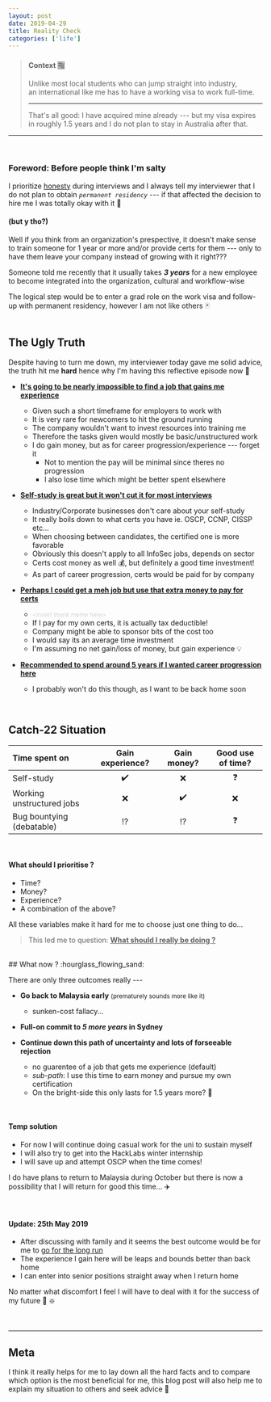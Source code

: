 ```yaml
---
layout: post
date: 2019-04-29
title: Reality Check
categories: ['life']
---
```



> #### Context :u6307: 
>Unlike most local students who can jump straight into industry,  
an international like me has to have a working visa to work full-time.  
>
>___  
>That's all good: I have acquired mine already --- but my visa expires in roughly 1.5 years and I do not plan to stay in Australia after that.  


---
<br/>

### Foreword: Before people think I'm salty

I prioritize <u>honesty</u> during interviews and I always tell my interviewer that I do not plan to obtain _`permanent residency`_  --- if that affected the decision to hire me I was totally okay with it :100:    
#### (but y tho?)

Well if you think from an organization's prespective, it doesn't make sense to train someone for 1 year or more and/or provide certs for them --- only to have them leave your company instead of growing with it right??? 

Someone told me recently that it usually takes _**3 years**_ for a new employee to become integrated into the organization, cultural and workflow-wise  

The logical step would be to enter a grad role on the work visa and follow-up with permanent residency, however I am not like others :black_joker:    
<br/>

## The Ugly Truth 
Despite having to turn me down, my interviewer today gave me solid advice, the truth hit me **hard** hence why I'm having this reflective episode now :thought_balloon:   

- **<u>It's going to be nearly impossible to find a job that gains me experience</u>**
  - Given such a short timeframe for employers to work with 
  - It is very rare for newcomers to hit the ground running
  - The company wouldn't want to invest resources into training me
  - Therefore the tasks given would mostly be basic/unstructured work
  - I do gain money, but as for career progression/experience --- forget it
    - Not to mention the pay will be minimal since theres no progression
    - I also lose time which might be better spent elsewhere 

- **<u>Self-study is great but it won't cut it for most interviews</u>**
  - Industry/Corporate businesses don't care about your self-study
  - It really boils down to what certs you have ie. OSCP, CCNP, CISSP etc... 
  - When choosing between candidates, the certified one is more favorable
  - Obviously this doesn't apply to all InfoSec jobs, depends on sector
  - Certs cost money as well :moneybag:, but definitely a good time investment! 
  - As part of career progression, certs would be paid for by company

- **<u>Perhaps I could get a meh job but use that extra money to pay for certs</u>**
  - <small style="color:lightgray;">\<insert thonk meme here\></small>
  - If I pay for my own certs, it is actually tax deductible! 
  - Company might be able to sponsor bits of the cost too
  - I would say its an average time investment 
  - I'm assuming no net gain/loss of money, but gain experience :bulb:  

- **<u>Recommended to spend around 5 years if I wanted career progression here</u>**
  - I probably won't do this though, as I want to be back home soon 

<br/>


## Catch-22 Situation 

|Time spent on|Gain experience?|Gain money?|Good use of time?|
|:---|:----:|:----:|:---:|
|Self-study|:heavy_check_mark:|:x:|:question:|
|Working unstructured jobs|:x:|:heavy_check_mark:|:x:|
|Bug bountying (debatable)|:interrobang:|:interrobang:|:question:|

<br/>

#### What should I prioritise ? 

- Time? 
- Money?
- Experience?
- A combination of the above? 

All these variables make it hard for me to choose just one thing to do...
> This led me to question: **<u>What should I really be doing ?</u>**  

<br/>
## What now ? :hourglass_flowing_sand:  

There are only three outcomes really --- 
- **Go back to Malaysia early** <small style="font-size:12px;">(prematurely sounds more like it) </small>  
  - sunken-cost fallacy...  
- **Full-on commit to _5 more years_ in Sydney**  

- **Continue down this path of uncertainty and lots of forseeable rejection**  
   - no guarentee of a job that gets me experience (default)
   - _sub-path_: I use this time to earn money and pursue my own certification
   - On the bright-side this only lasts for 1.5 years more? :grimacing:

<br/>

#### Temp solution

- For now I will continue doing casual work for the uni to sustain myself
- I will also try to get into the HackLabs winter internship
- I will save up and attempt OSCP when the time comes! 

I do have plans to return to Malaysia during October but there is now a possibility that I will return for good this time...  :airplane:  

<br/>

#### Update: 25th May 2019

- After discussing with family and it seems the best outcome would be for me to <u>go for the long run</u>
- The experience I gain here will be leaps and bounds better than back home
- I can enter into senior positions straight away when I return home

No matter what discomfort I feel I will have to deal with it for the success of my future :muscle: :sparkle:

<br/>

___

## Meta 
I think it really helps for me to lay down all the hard facts and to compare which option is the most beneficial for me, this blog post will also help me to explain my situation to others and seek advice :bamboo:
